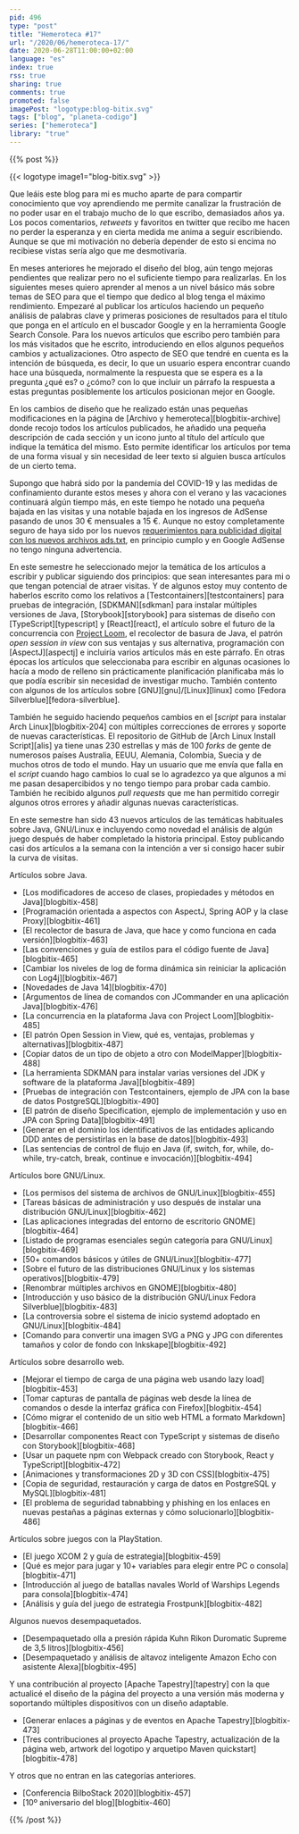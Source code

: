 ```yaml
---
pid: 496
type: "post"
title: "Hemeroteca #17"
url: "/2020/06/hemeroteca-17/"
date: 2020-06-28T11:00:00+02:00
language: "es"
index: true
rss: true
sharing: true
comments: true
promoted: false
imagePost: "logotype:blog-bitix.svg"
tags: ["blog", "planeta-codigo"]
series: ["hemeroteca"]
library: "true"
---
```


{{% post %}}

{{< logotype image1="blog-bitix.svg" >}}

Que leáis este blog para mi es mucho aparte de para compartir conocimiento que voy aprendiendo me permite canalizar la frustración de no poder usar en el trabajo mucho de lo que escribo, demasiados años ya. Los pocos comentarios, _retweets_ y favoritos en twitter que recibo me hacen no perder la esperanza y en cierta medida me anima a seguir escribiendo. Aunque se que mi motivación no debería depender de esto si encima no recibiese vistas sería algo que me desmotivaría.

En meses anteriores he mejorado el diseño del blog, aún tengo mejoras pendientes que realizar pero no el suficiente tiempo para realizarlas. En los siguientes meses quiero aprender al menos a un nivel básico más sobre temas de SEO para que el tiempo que dedico al blog tenga el máximo rendimiento. Empezaré al publicar los artículos haciendo un pequeño análisis de palabras clave y primeras posiciones de resultados para el título que ponga en el artículo en el buscador Google y en la herramienta Google Search Console. Para los nuevos artículos que escribo pero también para los más visitados que he escrito, introduciendo en ellos algunos pequeños cambios y actualizaciones. Otro aspecto de SEO que tendré en cuenta es la intención de búsqueda, es decir, lo que un usuario espera encontrar cuando hace una búsqueda, normalmente la respuesta que se espera es a la pregunta ¿qué es? o ¿cómo? con lo que incluir un párrafo la respuesta a estas preguntas posiblemente los artículos posicionan mejor en Google.

En los cambios de diseño que he realizado están unas pequeñas modificaciones en la página de [Archivo y hemeroteca][blogbitix-archive] donde recojo todos los artículos publicados, he añadido una pequeña descripción de cada sección y un icono junto al título del artículo que indique la temática del mismo. Esto permite identificar los artículos por tema de una forma visual y sin necesidad de leer texto si alguien busca artículos de un cierto tema.

Supongo que habrá sido por la pandemia del COVID-19 y las medidas de confinamiento durante estos meses y ahora con el verano y las vacaciones continuará algún tiempo más, en este tiempo he notado una pequeña bajada en las visitas y una notable bajada en los ingresos de AdSense pasando de unos 30 € mensuales a 15 €. Aunque no estoy completamente seguro de haya sido por los nuevos [requerimientos para publicidad digital con los nuevos archivos ads.txt](https://iabtechlab.com/ads-txt/), en principio cumplo y en Google AdSense no tengo ninguna advertencia.

En este semestre he seleccionado mejor la temática de los artículos a escribir y publicar siguiendo dos principios: que sean interesantes para mi o que tengan potencial de atraer visitas. Y de algunos estoy muy contento de haberlos escrito como los relativos a [Testcontainers][testcontainers] para pruebas de integración, [SDKMAN][sdkman] para instalar múltiples versiones de Java, [Storybook][storybook] para sistemas de diseño con [TypeScript][typescript] y [React][react], el artículo sobre el futuro de la concurrencia con [Project Loom](http://openjdk.java.net/projects/loom/), el recolector de basura de Java, el patrón _open session in view_ con sus ventajas y sus alternativa, programación con [AspectJ][aspectj] e incluiría varios artículos más en este párrafo. En otras épocas los artículos que seleccionaba para escribir en algunas ocasiones lo hacía a modo de relleno sin prácticamente planificación planificaba más lo que podía escribir sin necesidad de investigar mucho. También contento con algunos de los artículos sobre [GNU][gnu]/[Linux][linux] como [Fedora Silverblue][fedora-silverblue].

También he seguido haciendo pequeños cambios en el [_script_ para instalar Arch Linux][blogbitix-204] con múltiples correcciones de errores y soporte de nuevas características. El repositorio de GitHub de [Arch Linux Install Script][alis] ya tiene unas 230 estrellas y más de 100 _forks_ de gente de numerosos países Australia, EEUU, Alemania, Colombia, Suecia y de muchos otros de todo el mundo. Hay un usuario que me envía que falla en el _script_ cuando hago cambios lo cual se lo agradezco ya que algunos a mi me pasan desapercibidos y no tengo tiempo para probar cada cambio. También he recibido algunos _pull requests_ que me han permitido corregir algunos otros errores y añadir algunas nuevas características.

En este semestre han sido 43 nuevos artículos de las temáticas habituales sobre Java, GNU/Linux e incluyendo como novedad el análisis de algún juego después de haber completado la historia principal. Estoy publicando casi dos artículos a la semana con la intención a ver si consigo hacer subir la curva de visitas.

Artículos sobre Java.

* [Los modificadores de acceso de clases, propiedades y métodos en Java][blogbitix-458]
* [Programación orientada a aspectos con AspectJ, Spring AOP y la clase Proxy][blogbitix-461]
* [El recolector de basura de Java, que hace y como funciona en cada versión][blogbitix-463]
* [Las convenciones y guía de estilos para el código fuente de Java][blogbitix-465]
* [Cambiar los niveles de log de forma dinámica sin reiniciar la aplicación con Log4j][blogbitix-467]
* [Novedades de Java 14][blogbitix-470]
* [Argumentos de línea de comandos con JCommander en una aplicación Java][blogbitix-476]
* [La concurrencia en la plataforma Java con Project Loom][blogbitix-485]
* [El patrón Open Session in View, qué es, ventajas, problemas y alternativas][blogbitix-487]
* [Copiar datos de un tipo de objeto a otro con ModelMapper][blogbitix-488]
* [La herramienta SDKMAN para instalar varias versiones del JDK y software de la plataforma Java][blogbitix-489]
* [Pruebas de integración con Testcontainers, ejemplo de JPA con la base de datos PostgreSQL][blogbitix-490]
* [El patrón de diseño Specification, ejemplo de implementación y uso en JPA con Spring Data][blogbitix-491]
* [Generar en el dominio los identificativos de las entidades aplicando DDD antes de persistirlas en la base de datos][blogbitix-493]
* [Las sentencias de control de flujo en Java (if, switch, for, while, do-while, try-catch, break, continue e invocación)][blogbitix-494]

Artículos bore GNU/Linux.

* [Los permisos del sistema de archivos de GNU/Linux][blogbitix-455]
* [Tareas básicas de administración y uso después de instalar una distribución GNU/Linux][blogbitix-462]
* [Las aplicaciones integradas del entorno de escritorio GNOME][blogbitix-464]
* [Listado de programas esenciales según categoría para GNU/Linux][blogbitix-469]
* [50+ comandos básicos y útiles de GNU/Linux][blogbitix-477]
* [Sobre el futuro de las distribuciones GNU/Linux y los sistemas operativos][blogbitix-479]
* [Renombrar múltiples archivos en GNOME][blogbitix-480]
* [Introducción y uso básico de la distribución GNU/Linux Fedora Silverblue][blogbitix-483]
* [La controversia sobre el sistema de inicio systemd adoptado en GNU/Linux][blogbitix-484]
* [Comando para convertir una imagen SVG a PNG y JPG con diferentes tamaños y color de fondo con Inkskape][blogbitix-492]

Artículos sobre desarrollo web.

* [Mejorar el tiempo de carga de una página web usando lazy load][blogbitix-453]
* [Tomar capturas de pantalla de páginas web desde la línea de comandos o desde la interfaz gráfica con Firefox][blogbitix-454]
* [Cómo migrar el contenido de un sitio web HTML a formato Markdown][blogbitix-466]
* [Desarrollar componentes React con TypeScript y sistemas de diseño con Storybook][blogbitix-468]
* [Usar un paquete npm con Webpack creado con Storybook, React y TypeScript][blogbitix-472]
* [Animaciones y transformaciones 2D y 3D con CSS][blogbitix-475]
* [Copia de seguridad, restauración y carga de datos en PostgreSQL y MySQL][blogbitix-481]
* [El problema de seguridad tabnabbing y phishing en los enlaces en nuevas pestañas a páginas externas y cómo solucionarlo][blogbitix-486]

Artículos sobre juegos con la PlayStation.

* [El juego XCOM 2 y guía de estrategia][blogbitix-459]
* [Qué es mejor para jugar y 10+ variables para elegir entre PC o consola][blogbitix-471]
* [Introducción al juego de batallas navales World of Warships Legends para consola][blogbitix-474]
* [Análisis y guía del juego de estrategia Frostpunk][blogbitix-482]

Algunos nuevos desempaquetados.

* [Desempaquetado olla a presión rápida Kuhn Rikon Duromatic Supreme de 3,5 litros][blogbitix-456]
* [Desempaquetado y análisis de altavoz inteligente Amazon Echo con asistente Alexa][blogbitix-495]

Y una contribución al proyecto [Apache Tapestry][tapestry] con la que actualicé el diseño de la página del proyecto a una versión más moderna y soportando múltiples dispositivos con un diseño adaptable.

* [Generar enlaces a páginas y de eventos en Apache Tapestry][blogbitix-473]
* [Tres contribuciones al proyecto Apache Tapestry, actualización de la página web, artwork del logotipo y arquetipo Maven quickstart][blogbitix-478]

Y otros que no entran en las categorías anteriores.

* [Conferencia BilboStack 2020][blogbitix-457]
* [10º aniversario del blog][blogbitix-460]

{{% /post %}}
